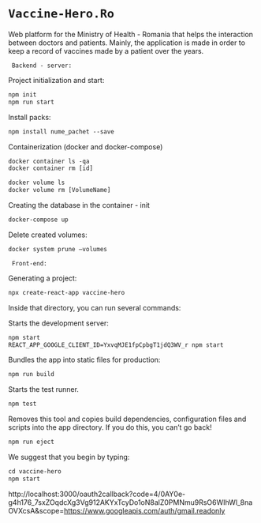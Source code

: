 # ```Vaccine-Hero.Ro```
Web platform for the Ministry of Health - Romania that helps the interaction between doctors and patients. Mainly, the application is made in order to keep a record of vaccines made by a patient over the years.

``` Backend - server:```

Project initialization and start:
 ```jsp
npm init  
npm run start

```

Install packs:
 ```jsp
npm install nume_pachet --save 
```

Containerization (docker and docker-compose)
 ```jsp
docker container ls -qa
docker container rm [id]
 ```
  ```jsp
docker volume ls 
docker volume rm [VolumeName]
 ```
Creating the database in the container - init
```jsp
docker-compose up
 ```
Delete created volumes:
```jsp
docker system prune –volumes
 ```

``` Front-end:```

Generating a project:
```jsp
npx create-react-app vaccine-hero
 ```

Inside that directory, you can run several commands:

Starts the development server:
 ```jsp
npm start 
REACT_APP_GOOGLE_CLIENT_ID=YxvqMJE1fpCpbgT1jdQ3WV_r npm start
 ```

Bundles the app into static files for production:
 ```jsp
npm run build
 ```

Starts the test runner.
 ```jsp
npm test
 ```

Removes this tool and copies build dependencies, configuration files and scripts into the app directory. If you do this, you can’t go back!
 ```jsp
npm run eject
 ```

We suggest that you begin by typing:
 ```jsp
cd vaccine-hero
npm start
 ```

http://localhost:3000/oauth2callback?code=4/0AY0e-g4h176_7sxZOqdcXg3Vg912AKYxTcyDo1oN8alZ0PMNmu9RsO6WIhWl_8naOVXcsA&scope=https://www.googleapis.com/auth/gmail.readonly